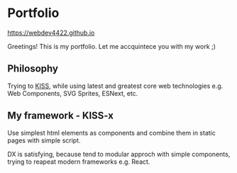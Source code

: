 # Portfolio

https://webdev4422.github.io

Greetings! This is my portfolio. Let me accquintece you with my work ;)

## Philosophy

Trying to [KISS](https://en.wikipedia.org/wiki/KISS_principle), while using latest and greatest core web technologies e.g. Web Components, SVG Sprites, ESNext, etc.

## My framework - KISS-x

Use simplest html elements as components and combine them in static pages with simple script.

DX is satisfying, because tend to modular approch with simple components, trying to reapeat modern frameworks e.g. React.
